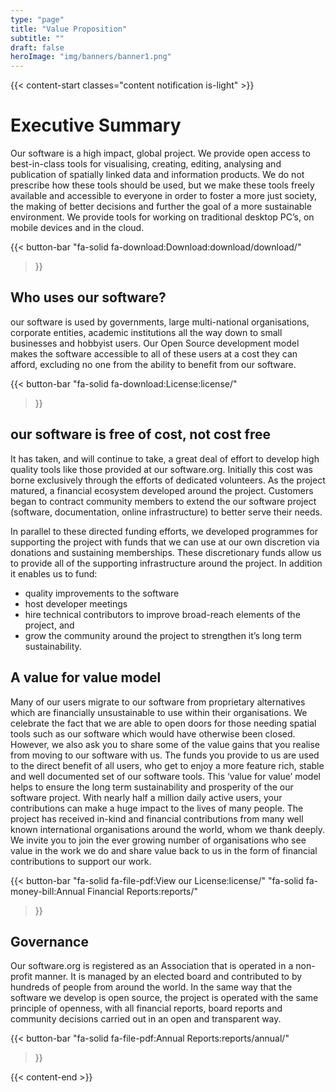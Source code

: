 ```yaml
---
type: "page"
title: "Value Proposition"
subtitle: ""
draft: false
heroImage: "img/banners/banner1.png"
---
```


{{< content-start classes="content notification is-light" >}}
# Executive Summary

Our software is a high impact, global project. We provide open access to best-in-class tools for visualising, creating, editing, analysing and publication of spatially linked data and information products. We do not prescribe how these tools should be used, but we make these tools freely available and accessible to everyone in order to foster a more just society, the making of better decisions and further the goal of a more sustainable environment.  We provide tools for working on traditional desktop PC’s, on mobile devices and in the cloud.

{{< button-bar 
    "fa-solid fa-download:Download:download/download/"
>}}

## Who uses our software?

our software is used by governments, large multi-national organisations, corporate entities, academic institutions all the way down to small businesses and hobbyist users. Our Open Source development model makes the software accessible to all of these users at a cost they can afford, excluding no one from the ability to benefit from our software.

{{< button-bar 
    "fa-solid fa-download:License:license/"
>}}


## our software is free of cost, not cost free

It has taken, and will continue to take, a great deal of effort to develop high quality tools like those provided at our software.org. Initially this cost was borne exclusively through the efforts of dedicated volunteers. As the project matured, a financial ecosystem developed around the project. Customers began to contract community members to extend the our software project (software, documentation, online infrastructure) to better serve their needs.


In parallel to these directed funding efforts, we developed programmes for supporting the project with funds that we can use at our own discretion via donations and sustaining memberships. These discretionary funds allow us to provide all of the supporting infrastructure around the project. In addition it enables us to fund:

- quality improvements to the software
- host developer meetings
- hire technical contributors to improve broad-reach elements of the project, and
- grow the community around the project to strengthen it’s long term sustainability.

## A value for value model

Many of our users migrate to our software from proprietary alternatives which are financially unsustainable to use within their organisations. We celebrate the fact that we are able to open doors for those needing spatial tools such as our software which would have otherwise been closed. However, we also ask you to share some of the value gains that you realise from moving to our software with us. The funds you provide to us are used to the direct benefit of all users, who get to enjoy a more feature rich, stable and well documented set of our software tools. This ‘value for value’ model helps to ensure the long term sustainability and prosperity of the our software project. With nearly half a million daily active users, your contributions can make a huge impact to the lives of many people. The project has received in-kind and financial contributions from many well known international organisations around the world, whom we thank deeply. We invite you to join the ever growing number of organisations who see value in the work we do and share value back to us in the form of financial contributions to support our work.

{{< button-bar 
    "fa-solid fa-file-pdf:View our License:license/"
    "fa-solid fa-money-bill:Annual Financial Reports:reports/"
>}}

## Governance

Our software.org is registered as an Association that is operated in a non-profit manner. It is managed by an elected board and contributed to by hundreds of people from around the world. In the same way that the software we develop is open source, the project is operated with the same principle of openness, with all financial reports, board reports and community decisions carried out in an open and transparent way.

{{< button-bar 
    "fa-solid fa-file-pdf:Annual Reports:reports/annual/"
>}}

{{< content-end >}}

